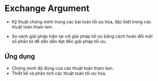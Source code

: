 # Exchange Argument

- Kỹ thuật chứng minh trong các bài toán tối ưu hóa, đặc biệt trong các thuật toán tham lam.
    
- So sánh giải pháp hiện tại với giải pháp tối ưu bằng cách hoán đổi một số phần tử để dần dần đạt đến giải pháp tối ưu.
    

## **Ứng dụng**

- Chứng minh độ đúng của các thuật toán tham lam.
- Thiết kế và phân tích các thuật toán tối ưu hóa.